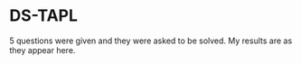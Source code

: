 # DS-TAPL

5 questions were given and they were asked to be solved. My results are as they appear here.
